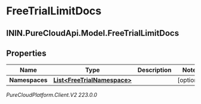 # FreeTrialLimitDocs

## ININ.PureCloudApi.Model.FreeTrialLimitDocs

## Properties

|Name | Type | Description | Notes|
|------------ | ------------- | ------------- | -------------|
| **Namespaces** | [**List&lt;FreeTrialNamespace&gt;**](FreeTrialNamespace) |  | [optional] |



_PureCloudPlatform.Client.V2 223.0.0_
